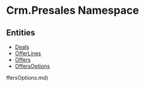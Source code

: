 ﻿---
uid: Crm.Presales
---
# Crm.Presales Namespace

## Entities
- [Deals](Crm.Presales.Deals.md)  
- [OfferLines](Crm.Presales.OfferLines.md)  
- [Offers](Crm.Presales.Offers.md)  
- [OffersOptions](Crm.Presales.OffersOptions.md)  

ffersOptions.md)  

